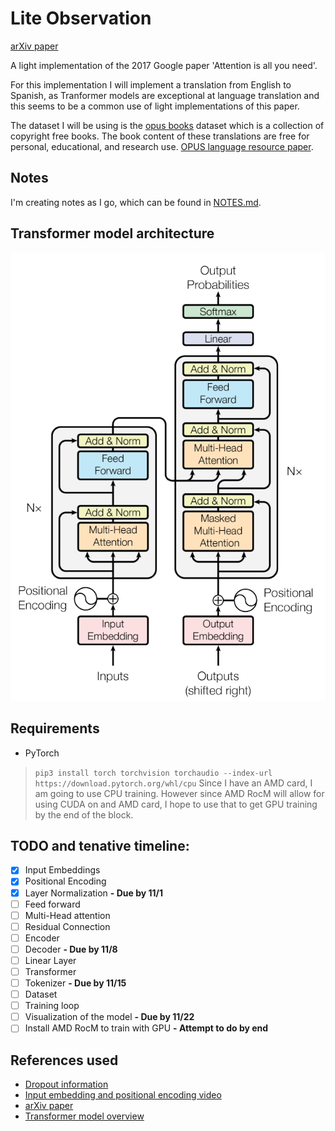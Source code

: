 # Lite Observation
[arXiv paper](https://arxiv.org/abs/1706.03762)

A light implementation of the 2017 Google paper 'Attention is all you need'.

For this implementation I will implement a translation from English to Spanish, as Tranformer models are exceptional at language 
translation and this seems to be a common use of light implementations of this paper.

The dataset I will be using is the [opus books](https://opus.nlpl.eu/Books.php) dataset which is a collection of copyright free books.
The book content of these translations are free for personal, educational, and research use. 
[OPUS language resource paper](http://www.lrec-conf.org/proceedings/lrec2012/pdf/463_Paper.pdf).

## Notes
I'm creating notes as I go, which can be found in [NOTES.md](./NOTES.md).

## Transformer model architecture
![Transformer model](./resources/transformer-model.png)


## Requirements
- PyTorch
> `pip3 install torch torchvision torchaudio --index-url https://download.pytorch.org/whl/cpu`
Since I have an AMD card, I am going to use CPU training. However since AMD RocM will allow for using CUDA on
and AMD card, I hope to use that to get GPU training by the end of the block.

## TODO and tenative timeline:
- [X] Input Embeddings
- [X] Positional Encoding
- [X] Layer Normalization **- Due by 11/1**
- [ ] Feed forward
- [ ] Multi-Head attention
- [ ] Residual Connection
- [ ] Encoder
- [ ] Decoder **- Due by 11/8**
- [ ] Linear Layer
- [ ] Transformer
- [ ] Tokenizer **- Due by 11/15**
- [ ] Dataset
- [ ] Training loop
- [ ] Visualization of the model **- Due by 11/22**
- [ ] Install AMD RocM to train with GPU **- Attempt to do by end**

## References used
- [Dropout information](https://machinelearningmastery.com/dropout-for-regularizing-deep-neural-networks/)
- [Input embedding and positional encoding video](https://www.youtube.com/watch?v=3mTsYm9qQFA)
- [arXiv paper](https://arxiv.org/abs/1706.03762)
- [Transformer model overview](https://www.youtube.com/watch?v=4Bdc55j80l8)
